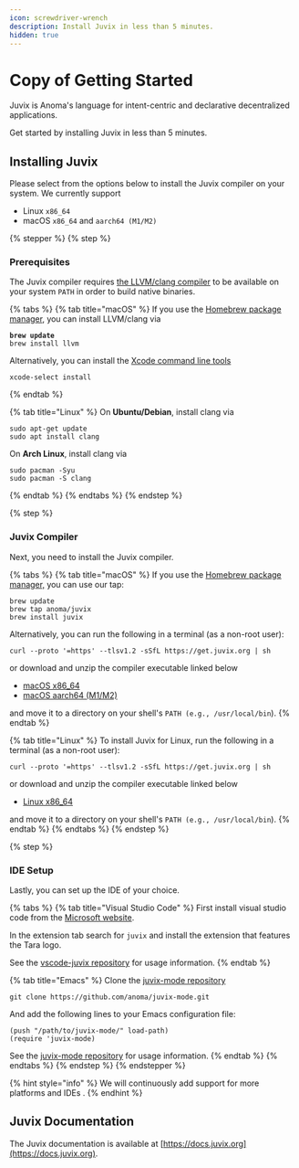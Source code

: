 ```yaml
---
icon: screwdriver-wrench
description: Install Juvix in less than 5 minutes.
hidden: true
---
```


# Copy of Getting Started

Juvix is Anoma's language for intent-centric and declarative decentralized applications.&#x20;

Get started by installing Juvix in less than 5 minutes.

## Installing Juvix

Please select from the options below to install the Juvix compiler on your system. We currently support

* Linux `x86_64`
* macOS `x86_64` and `aarch64 (M1/M2)`

{% stepper %}
{% step %}
### Prerequisites

The Juvix compiler requires [the LLVM/clang compiler](https://llvm.org) to be available on your system `PATH` in order to build native binaries.

{% tabs %}
{% tab title="macOS" %}
If you use the [Homebrew package manager](https://brew.sh), you can install LLVM/clang via

<pre><code><strong>brew update
</strong>brew install llvm
</code></pre>

Alternatively, you can install the [Xcode command line tools](https://developer.apple.com/xcode/resources/)

```
xcode-select install
```
{% endtab %}

{% tab title="Linux" %}
On **Ubuntu/Debian**, install clang via

```
sudo apt-get update
sudo apt install clang
```

On **Arch Linux**, install clang via

```
sudo pacman -Syu
sudo pacman -S clang
```
{% endtab %}
{% endtabs %}
{% endstep %}

{% step %}
### Juvix Compiler

Next, you need to install the Juvix compiler.

{% tabs %}
{% tab title="macOS" %}
If you use the [Homebrew package manager,](https://brew.sh) you can use our tap:

```shell
brew update
brew tap anoma/juvix
brew install juvix
```

Alternatively, you can run the following in a terminal (as a non-root user):

```shell
curl --proto '=https' --tlsv1.2 -sSfL https://get.juvix.org | sh
```

or download and unzip the compiler executable linked below&#x20;

* [macOS x86\_64](https://github.com/anoma/juvix/releases/latest/download/juvix-macos-x86_64.tar.gz)
* [macOS aarch64 (M1/M2)](https://github.com/anoma/juvix/releases/latest/download/juvix-macos-aarch64.tar.gz)

and move it to a directory on your shell's `PATH (e.g., /usr/local/bin`).
{% endtab %}

{% tab title="Linux" %}
To install Juvix for Linux, run the following in a terminal (as a non-root user):

```shell
curl --proto '=https' --tlsv1.2 -sSfL https://get.juvix.org | sh
```

or download and unzip the compiler executable linked below&#x20;

* [Linux x86\_64](https://github.com/anoma/juvix/releases/latest/download/juvix-linux-x86_64.tar.gz)

and move it to a directory on your shell's `PATH (e.g., /usr/local/bin`).
{% endtab %}
{% endtabs %}
{% endstep %}

{% step %}
### IDE Setup

Lastly, you can set up the IDE of your choice.

{% tabs %}
{% tab title="Visual Studio Code" %}
First install visual studio code from the [Microsoft website](https://code.visualstudio.com/download).

In the extension tab search for `juvix` and install the extension that features the Tara logo.

See the [vscode-juvix repository](https://github.com/anoma/vscode-juvix) for usage information.
{% endtab %}

{% tab title="Emacs" %}
Clone the [juvix-mode repository](https://github.com/anoma/juvix-mode.git)

```shell
git clone https://github.com/anoma/juvix-mode.git
```

And add the following lines to your Emacs configuration file:

```emacs-lisp
(push "/path/to/juvix-mode/" load-path)
(require 'juvix-mode)
```

See the [juvix-mode repository](https://github.com/anoma/juvix-mode.git) for usage information.
{% endtab %}
{% endtabs %}
{% endstep %}
{% endstepper %}

{% hint style="info" %}
We will continuously add support for more platforms and IDEs .
{% endhint %}

## Juvix Documentation

The Juvix documentation is available at [https://docs.juvix.org](https://docs.juvix.org).

